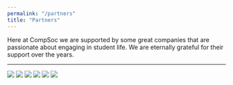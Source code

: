 ```yaml
---
permalink: "/partners"
title: "Partners"
---
```


Here at CompSoc we are supported by some great companies that are passionate about engaging in student life.
We are eternally grateful for their support over the years.

<hr>

<div class="partners">
	<img src="{{ site.baseurl }}/static/img/partners/amazon.png">
	<img src="{{ site.baseurl }}/static/img/partners/bloomberg.svg">
	<img src="{{ site.baseurl }}/static/img/partners/microsoft.png">
	<img src="{{ site.baseurl }}/static/img/partners/jpmorgan.png">
	<img src="{{ site.baseurl }}/static/img/partners/king.png">
	<img src="{{ site.baseurl }}/static/img/partners/sumdog.png">
</div>
